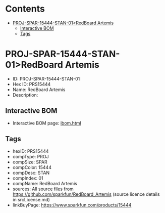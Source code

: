 



Contents
========

* [PROJ-SPAR-15444-STAN-01>RedBoard Artemis](#proj-spar-15444-stan-01redboard-artemis)
	* [Interactive BOM](#interactive-bom)
	* [Tags](#tags)

# PROJ-SPAR-15444-STAN-01>RedBoard Artemis

- ID: PROJ-SPAR-15444-STAN-01
- Hex ID: PRS15444
- Name: RedBoard Artemis
- Description: 

## Interactive BOM

- Interactive BOM page: [ibom.html](kicad/bom/ibom.html)

## Tags

- hexID: PRS15444
- oompType: PROJ
- oompSize: SPAR
- oompColor: 15444
- oompDesc: STAN
- oompIndex: 01
- oompName: RedBoard Artemis
- sources: All source files from https://github.com/sparkfun/RedBoard_Artemis (source licence details in srcLicense.md)
- linkBuyPage: https://www.sparkfun.com/products/15444
